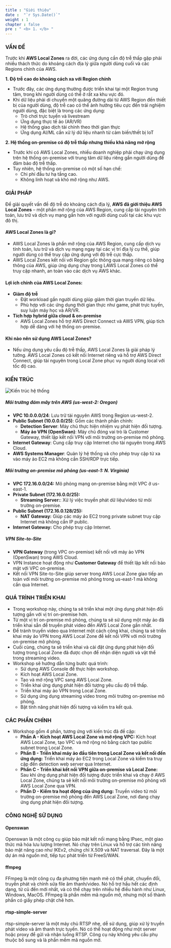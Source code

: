 ```yaml
---
title : "Giới thiệu"
date :  "`r Sys.Date()`" 
weight : 1 
chapter : false
pre : " <b> 1. </b> "
---
```

### VẤN ĐỀ

Trước khi **AWS Local Zones** ra đời, các ứng dụng cần độ trễ thấp gặp phải nhiều thách thức do khoảng cách địa lý giữa người dùng cuối và các Regions chính của AWS.

**1. Độ trễ cao do khoảng cách xa với Region chính**
- Trước đây, các ứng dụng thường được triển khai tại một Region trung tâm, trong khi người dùng có thể ở rất xa khu vực đó.
- Khi dữ liệu phải di chuyển một quãng đường dài từ AWS Region đến thiết bị của người dùng, độ trễ cao có thể ảnh hưởng tiêu cực đến trải nghiệm người dùng, đặc biệt là trong các ứng dụng:
    + Trò chơi trực tuyến và livestream
    + Ứng dụng thực tế ảo (AR/VR)
    + Hệ thống giao dịch tài chính theo thời gian thực
    + Ứng dụng AI/ML cần xử lý dữ liệu nhanh từ cảm biến/thết bị IoT

**2. Hệ thống on-premise có độ trễ thấp nhưng thiếu khả năng mở rộng**
- Trước khi có AWS Local Zones, nhiều doanh nghiệp phải chạy ứng dụng trên hệ thống on-premise với trung tâm dữ liệu riêng gần người dùng để đảm bảo độ trễ thấp. 
- Tuy nhiên, hệ thống on-premise có một số hạn chế:
    + Chi phí đầu tư hạ tầng cao.
    + Không linh hoạt và khó mở rộng như AWS.

### GIẢI PHÁP

Để giải quyết vấn đề độ trễ do khoảng cách địa lý, **AWS đã giới thiệu AWS Local Zones** – một phần mở rộng của AWS Region, cung cấp tài nguyên tính toán, lưu trữ và dịch vụ mạng gần hơn với người dùng cuối tại các khu vực đô thị.

#### AWS Local Zones là gì?
- AWS Local Zones là phần mở rộng của AWS Region, cung cấp dịch vụ tính toán, lưu trữ và dịch vụ mạng ngay tại các vị trí địa lý cụ thể, giúp người dùng có thể truy cập ứng dụng với độ trễ cực thấp.
- AWS Local Zones kết nối với Region gốc thông qua mạng riêng có băng thông của AWS, giúp ứng dụng chạy trong LAWS Local Zones có thể truy cập nhanh, an toàn vào các dịch vụ AWS khác.

#### Lợi ích chính của AWS Local Zones:
- **Giảm độ trễ**
    + Đặt workload gần người dùng giúp giảm thời gian truyền dữ liệu.
    + Phù hợp với các ứng dụng thời gian thực như game, phát trực tuyến, suy luận máy học và AR/VR.
- **Tích hợp hybrid giữa cloud & on-premise**
    + AWS Local Zones hỗ trợ AWS Direct Connect và AWS VPN, giúp tích hợp dễ dàng với hệ thống on-premise.

#### Khi nào nên sử dụng AWS Local Zones?
- Nếu ứng dụng yêu cầu độ trễ thấp, AWS Local Zones là giải pháp lý tưởng. AWS Local Zones có kết nối Internet riêng và hỗ trợ AWS Direct Connect, giúp tài nguyên trong Local Zone phục vụ người dùng local với tốc độ cao.

### KIẾN TRÚC

![Kiến trúc hệ thống](/images/architecture.png) 

##### Môi trường đám mây trên AWS (us-west-2: Oregon)
- **VPC 10.0.0.0/24**: Lưu trữ tài nguyên AWS trong Region us-west-2.
- **Public Subnet (10.0.0.0/25)**: Gồm các thành phần chính:
    + **Detection Server**: Máy chủ thực hiện nhiệm vụ phát hiện đối tượng.
    + **Máy ảo VPN (OpenSwan)**: Máy chủ đóng vai trò là Customer Gateway, thiết lập kết nối VPN với môi trường on-premise mô phỏng.
- **Internet Gateway**: Cung cấp truy cập Internet cho tài nguyên trong AWS Cloud.
- **AWS Systems Manager**: Quản lý hệ thống và cho phép truy cập từ xa vào máy ảo EC2 mà không cần SSH/RDP trực tiếp.

##### Môi trường on-premise mô phỏng (us-east-1: N. Virginia)
- **VPC 172.16.0.0/24:** Mô phỏng mạng on-premise bằng một VPC ở us-east-1.
- **Private Subnet (172.16.0.0/25):**
    + **Streaming Server:**: Xử lý việc truyền phát dữ liệu/video từ môi trường on-premise.
- **Public Subnet (172.16.0.128/25):**
    + **NAT Gateway:** Giúp các máy ảo EC2 trong private subnet truy cập Internet mà không cần IP public.
- **Internet Gateway:** Cho phép truy cập Internet.

##### VPN Site-to-Site
- **VPN Gateway** (trong VPC on-premise) kết nối với máy ảo VPN (OpenSwan) trong AWS Cloud.
- VPN Instance hoạt động như **Customer Gateway** để thiết lập kết nối bảo mật với VPC on-premise.
- Kết nối VPN Site-to-Site giúp server trong AWS Local Zone giao tiếp an toàn với môi trường on-premise mô phỏng trong us-east-1 mà không cần qua Internet.


### QUÁ TRÌNH TRIỂN KHAI
- Trong workshop này, chúng ta sẽ triển khai một ứng dụng phát hiện đối tượng gần với vị trí on-premise hơn.
- Từ một vị trí on-premise mô phỏng, chúng ta sẽ sử dụng một máy ảo đã triển khai sẵn để truyền phát video đến AWS Local Zone gần nhất.
- Để tránh truyền video qua Internet một cách công khai, chúng ta sẽ triển khai máy ảo VPN trong AWS Local Zone để kết nối VPN với môi trường on-premise mô phỏng.
- Cuối cùng, chúng ta sẽ triển khai và cài đặt ứng dụng phát hiện đối tượng trong Local Zone đã được chọn để nhận diện người và vật thể trong streaming video.
- Workshop sẽ hướng dẫn từng bước quá trình:
    + Sử dụng AWS Console để thực hiện workshop.
    + Kích hoạt AWS Local Zone.
    + Tạo và mở rộng VPC sang AWS Local Zone.
    + Triển khai ứng dụng phát hiện đối tượng yêu cầu độ trễ thấp.
    + Triển khai máy ảo VPN trong Local Zone.
    + Sử dụng ứng dụng streaming video trong môi trường on-premise mô phỏng.
    + Bật tính năng phát hiện đối tượng và kiểm tra kết quả.

### CÁC PHẦN CHÍNH
- Workshop gồm 4 phần, tương ứng với kiến trúc đã đề cập:
    + **Phần A - Kích hoạt AWS Local Zone và mở rộng VPC:** Kích hoạt AWS Local Zone, tạo VPC và mở rộng nó bằng cách tạo public subnet trong Local Zone.
    + **Phần B - Triển khai máy ảo đầu tiên trong Local Zone và kết nối đến ứng dụng:** Triển khai máy ảo EC2 trong Local Zone và kiểm tra truy cập đến detection web server qua Internet.
    + **Phần C - Triển khai kết nối VPN giữa on-premise và Local Zone:** Sau khi ứng dụng phát hiện đối tượng được triển khai và chạy ở AWS Local Zone, chúng ta sẽ kết nối môi trường on-premise mô phỏng với AWS Local Zone qua VPN.
    + **Phần D - Kiểm tra hoạt động của ứng dụng:** Truyền video từ môi trường on-premise mô phỏng đến AWS Local Zone, nơi đang chạy ứng dụng phát hiện đối tượng.

### CÔNG NGHỆ SỬ DỤNG

#### Openswan
Openswan là một công cụ giúp bảo mật kết nối mạng bằng IPsec, một giao thức mã hóa lưu lượng Internet. Nó chạy trên Linux và hỗ trợ các tính năng bảo mật nâng cao như IKEv2, chứng chỉ X.509 và NAT traversal. Đây là một dự án mã nguồn mở, tiếp tục phát triển từ FreeS/WAN.

#### ffmpeg
FFmpeg là một công cụ đa phương tiện mạnh mẽ có thể phát, chuyển đổi, truyền phát và chỉnh sửa file âm thanh/video. Nó hỗ trợ hầu hết các định dạng, từ cũ đến mới nhất, và có thể chạy trên nhiều hệ điều hành như Linux, Windows, MacOS. FFmpeg là phần mềm mã nguồn mở, nhưng một số thành phần có giấy phép chặt chẽ hơn.

#### rtsp-simple-server
rtsp-simple-server là một máy chủ RTSP nhẹ, dễ sử dụng, giúp xử lý truyền phát video và âm thanh trực tuyến. Nó có thể hoạt động như một server hoặc proxy để gửi và nhận luồng RTSP. Công cụ này không yêu cầu phụ thuộc bổ sung và là phần mềm mã nguồn mở.